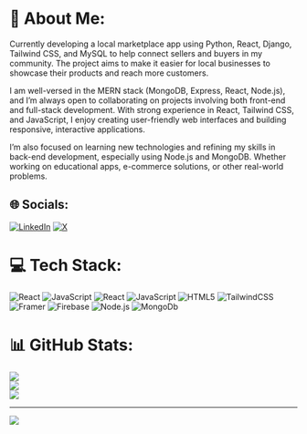 # 💫 About Me:
Currently developing a local marketplace app using Python, React, Django, Tailwind CSS, and MySQL to help connect sellers and buyers in my community. The project aims to make it easier for local businesses to showcase their products and reach more customers.

I am well-versed in the MERN stack (MongoDB, Express, React, Node.js), and I’m always open to collaborating on projects involving both front-end and full-stack development. With strong experience in React, Tailwind CSS, and JavaScript, I enjoy creating user-friendly web interfaces and building responsive, interactive applications.

I’m also focused on learning new technologies and refining my skills in back-end development, especially using Node.js and MongoDB. Whether working on educational apps, e-commerce solutions, or other real-world problems.


## 🌐 Socials:
[![LinkedIn](https://img.shields.io/badge/LinkedIn-%230077B5.svg?logo=linkedin&logoColor=white)](https://linkedin.com/in/johannes-moloantoa-webdev) [![X](https://img.shields.io/badge/X-black.svg?logo=X&logoColor=white)](https://x.com/software_saga) 

# 💻 Tech Stack:
![React](https://img.shields.io/badge/react-%2320232a.svg?style=for-the-badge&logo=react&logoColor=%2361DAFB) ![JavaScript](https://img.shields.io/badge/javascript-%23323330.svg?style=for-the-badge&logo=javascript&logoColor=%23F7DF1E) ![React](https://img.shields.io/badge/react-%2320232a.svg?style=for-the-badge&logo=react&logoColor=%2361DAFB) ![JavaScript](https://img.shields.io/badge/javascript-%23323330.svg?style=for-the-badge&logo=javascript&logoColor=%23F7DF1E) ![HTML5](https://img.shields.io/badge/html5-%23E34F26.svg?style=for-the-badge&logo=html5&logoColor=white) ![TailwindCSS](https://img.shields.io/badge/tailwindcss-%2338B2AC.svg?style=for-the-badge&logo=tailwind-css&logoColor=white) ![Framer](https://img.shields.io/badge/Framer-black?style=for-the-badge&logo=framer&logoColor=blue) ![Firebase](https://img.shields.io/badge/firebase-%23039BE5.svg?style=for-the-badge&logo=firebase)  ![Node.js](https://img.shields.io/badge/node.js-%23039BE5.svg?style=for-the-badge&logo=node.js) 
 ![MongoDb](https://img.shields.io/badge/mongodb-%23039BE5.svg?style=for-the-badge&logo=monogdb)
# 📊 GitHub Stats:
![](https://github-readme-stats.vercel.app/api?username=jaydeexsf&theme=dark&hide_border=false&include_all_commits=false&count_private=false)<br/>
![](https://github-readme-streak-stats.herokuapp.com/?user=jaydeexsf&theme=dark&hide_border=false)<br/>
![](https://github-readme-stats.vercel.app/api/top-langs/?username=jaydeexsf&theme=dark&hide_border=false&include_all_commits=false&count_private=false&layout=compact)

---
[![](https://visitcount.itsvg.in/api?id=jaydeexsf&icon=0&color=0)](https://visitcount.itsvg.in)

<!-- Proudly created with GPRM ( https://gprm.itsvg.in ) -->
